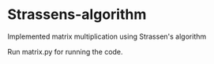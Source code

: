 # Strassens-algorithm
Implemented matrix multiplication using Strassen's algorithm

Run matrix.py for running the code.
